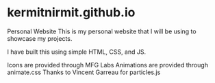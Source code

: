 # kermitnirmit.github.io
Personal Website
This is my personal website that I will be using to showcase my projects. 

I have built this using simple HTML, CSS, and JS.

Icons are provided through MFG Labs
Animations are provided through animate.css
Thanks to Vincent Garreau for particles.js
